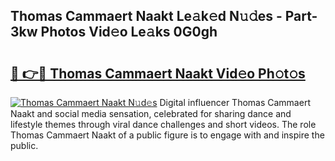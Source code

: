 ## Thomas Cammaert Naakt Le𝚊k𝚎d N𝚞𝚍es - Part-3kw Photos Vid𝚎o Le𝚊ks 0G0gh

# <h2><a href="http://fb5gbbu.evod.top/?m=Thomas+Cammaert+Naakt">🔗 👉🔴 Thomas Cammaert Naakt Vid𝚎o Ph𝚘t𝚘s</a></h2>

[![Thomas Cammaert Naakt N𝚞d𝚎s](https://i.imgur.com/8V9OHl7.gif)](http://fb5gbbu.evod.top/?m=Thomas+Cammaert+Naakt)
Digital influencer Thomas Cammaert Naakt and social media sensation, celebrated for sharing dance and lifestyle themes through viral dance challenges and short videos. The role Thomas Cammaert Naakt of a public figure is to engage with and inspire the public. 
